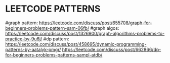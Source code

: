 # LEETCODE PATTERNS


#graph pattern:	https://leetcode.com/discuss/post/655708/graph-for-beginners-problems-pattern-sam-06fb/
#graph algos:	https://leetcode.com/discuss/post/1326900/graph-algorithms-problems-to-practice-by-9u6j/
#dp pattern:	https://leetcode.com/discuss/post/458695/dynamic-programming-patterns-by-aatalyk-pmgr/
		https://leetcode.com/discuss/post/662866/dp-for-beginners-problems-patterns-sampl-atdb/
